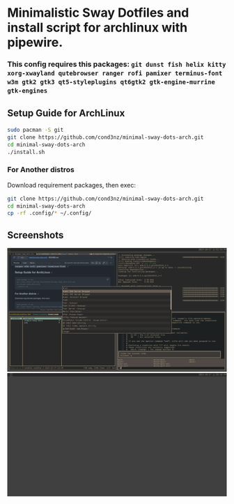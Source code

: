 # Minimalistic Sway Dotfiles and install script for archlinux with pipewire.

### This config requires this packages: ```git dunst fish helix kitty xorg-xwayland qutebrowser ranger rofi pamixer terminus-font w3m gtk2 gtk3 qt5-styleplugins qt6gtk2 gtk-engine-murrine gtk-engines```

## Setup Guide for ArchLinux
```sh
sudo pacman -S git
git clone https://github.com/cond3nz/minimal-sway-dots-arch.git
cd minimal-sway-dots-arch
./install.sh
```
### For Another distros
Download requirement packages, then exec:
```sh
git clone https://github.com/cond3nz/minimal-sway-dots-arch.git
cd minimal-sway-dots-arch
cp -rf .config/* ~/.config/
```
## Screenshots
![Alt text](screenshot.png)
![Alt text](screenshot1.png)
